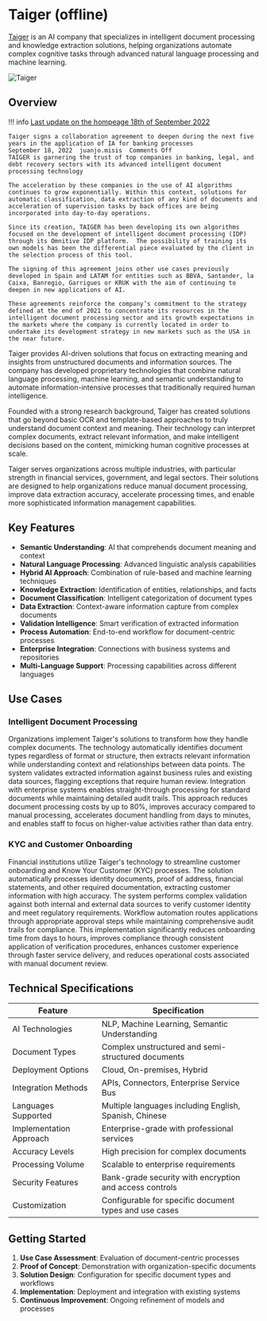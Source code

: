 
# Taiger (offline)

[Taiger](https://web.archive.org/web/20250211171425/https://taiger.com/) is an AI company that specializes in intelligent document processing and knowledge extraction solutions, helping organizations automate complex cognitive tasks through advanced natural language processing and machine learning.

![Taiger](./assets/taiger-web-archive.png)

## Overview

!!! info [Last update on the hompeage 18th of September 2022](https://web.archive.org/web/20240530212131/https://taiger.com/taiger-signs-a-collaboration/)

    Taiger signs a collaboration agreement to deepen during the next five years in the application of IA for banking processes
    September 18, 2022  juanjo.misis  Comments Off
    TAIGER is garnering the trust of top companies in banking, legal, and debt recovery sectors with its advanced intelligent document processing technology
     
    The acceleration by these companies in the use of AI algorithms continues to grow exponentially. Within this context, solutions for automatic classification, data extraction of any kind of documents and acceleration of supervision tasks by back offices are being incorporated into day-to-day operations.
    
    Since its creation, TAIGER has been developing its own algorithms focused on the development of intelligent document processing (IDP) through its Omnitive IDP platform.  The possibility of training its own models has been the differential piece evaluated by the client in the selection process of this tool. 
    
    The signing of this agreement joins other use cases previously developed in Spain and LATAM for entities such as BBVA, Santander, la Caixa, Banregio, Garrigues or KRUK with the aim of continuing to deepen in new applications of AI. 
    
    These agreements reinforce the company’s commitment to the strategy defined at the end of 2021 to concentrate its resources in the intelligent document processing sector and its growth expectations in the markets where the company is currently located in order to undertake its development strategy in new markets such as the USA in the near future.

Taiger provides AI-driven solutions that focus on extracting meaning and insights from unstructured documents and information sources. The company has developed proprietary technologies that combine natural language processing, machine learning, and semantic understanding to automate information-intensive processes that traditionally required human intelligence.

Founded with a strong research background, Taiger has created solutions that go beyond basic OCR and template-based approaches to truly understand document context and meaning. Their technology can interpret complex documents, extract relevant information, and make intelligent decisions based on the content, mimicking human cognitive processes at scale.

Taiger serves organizations across multiple industries, with particular strength in financial services, government, and legal sectors. Their solutions are designed to help organizations reduce manual document processing, improve data extraction accuracy, accelerate processing times, and enable more sophisticated information management capabilities.

## Key Features

- **Semantic Understanding**: AI that comprehends document meaning and context
- **Natural Language Processing**: Advanced linguistic analysis capabilities
- **Hybrid AI Approach**: Combination of rule-based and machine learning techniques
- **Knowledge Extraction**: Identification of entities, relationships, and facts
- **Document Classification**: Intelligent categorization of document types
- **Data Extraction**: Context-aware information capture from complex documents
- **Validation Intelligence**: Smart verification of extracted information
- **Process Automation**: End-to-end workflow for document-centric processes
- **Enterprise Integration**: Connections with business systems and repositories
- **Multi-Language Support**: Processing capabilities across different languages

## Use Cases

### Intelligent Document Processing

Organizations implement Taiger's solutions to transform how they handle complex documents. The technology automatically identifies document types regardless of format or structure, then extracts relevant information while understanding context and relationships between data points. The system validates extracted information against business rules and existing data sources, flagging exceptions that require human review. Integration with enterprise systems enables straight-through processing for standard documents while maintaining detailed audit trails. This approach reduces document processing costs by up to 80%, improves accuracy compared to manual processing, accelerates document handling from days to minutes, and enables staff to focus on higher-value activities rather than data entry.

### KYC and Customer Onboarding

Financial institutions utilize Taiger's technology to streamline customer onboarding and Know Your Customer (KYC) processes. The solution automatically processes identity documents, proof of address, financial statements, and other required documentation, extracting customer information with high accuracy. The system performs complex validation against both internal and external data sources to verify customer identity and meet regulatory requirements. Workflow automation routes applications through appropriate approval steps while maintaining comprehensive audit trails for compliance. This implementation significantly reduces onboarding time from days to hours, improves compliance through consistent application of verification procedures, enhances customer experience through faster service delivery, and reduces operational costs associated with manual document review.

## Technical Specifications

| Feature | Specification |
|---------|---------------|
| AI Technologies | NLP, Machine Learning, Semantic Understanding |
| Document Types | Complex unstructured and semi-structured documents |
| Deployment Options | Cloud, On-premises, Hybrid |
| Integration Methods | APIs, Connectors, Enterprise Service Bus |
| Languages Supported | Multiple languages including English, Spanish, Chinese |
| Implementation Approach | Enterprise-grade with professional services |
| Accuracy Levels | High precision for complex documents |
| Processing Volume | Scalable to enterprise requirements |
| Security Features | Bank-grade security with encryption and access controls |
| Customization | Configurable for specific document types and use cases |

## Getting Started

1. **Use Case Assessment**: Evaluation of document-centric processes
2. **Proof of Concept**: Demonstration with organization-specific documents
3. **Solution Design**: Configuration for specific document types and workflows
4. **Implementation**: Deployment and integration with existing systems
5. **Continuous Improvement**: Ongoing refinement of models and processes
